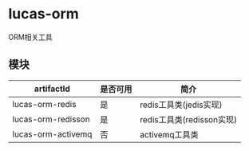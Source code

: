 # lucas-orm
ORM相关工具
## 模块

artifactId|是否可用|简介
---|---|---
lucas-orm-redis|是|redis工具类(jedis实现)
lucas-orm-redisson|是|redis工具类(redisson实现)
lucas-orm-activemq|否|activemq工具类